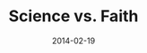 ---
layout: media
category: media
series: "Heavyweights 2"
title: "Science vs. Faith"
date: 2014-02-19
description: "Are science and faith mutually exclusive?"
video: "https://s3.amazonaws.com/crossroadsvideomessages/heavyweights2_02.mp4"
video-poster: "https://www.crossroads.net/uploadedfiles/heavyweight2_02_still.jpg"
---